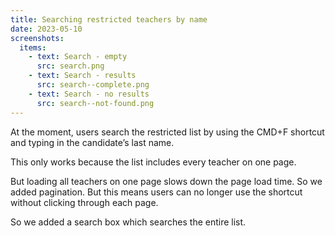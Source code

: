 ```yaml
---
title: Searching restricted teachers by name
date: 2023-05-10
screenshots:
  items:
    - text: Search - empty
      src: search.png
    - text: Search - results
      src: search--complete.png
    - text: Search - no results
      src: search--not-found.png
---
```


At the moment, users search the restricted list by using the CMD+F shortcut and typing in the candidate’s last name.

This only works because the list includes every teacher on one page.

But loading all teachers on one page slows down the page load time. So we added pagination. But this means users can no longer use the shortcut without clicking through each page.

So we added a search box which searches the entire list.
